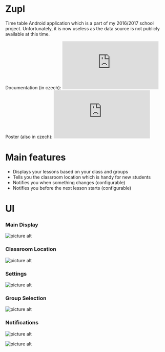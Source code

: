# Zupl
Time table Android application which is a part of my 2016/2017 school project. Unfortunately, it is now useless as the data source is not publicly available at this time.

Documentation (in czech): ![Documentation (in czech)](https://raw.githubusercontent.com/SheepooX/Zupl/master/1e_CERNY_ZUPL_DOKUMENTACE.pdf)
<br>Poster (also in czech): ![Poster (in czech)](https://raw.githubusercontent.com/SheepooX/Zupl/master/1e_CERNY_ZUPL_POSTER.pdf)

# Main features

* Displays your lessons based on your class and groups
* Tells you the classroom location which is handy for new students
* Notifies you when something changes (configurable)
* Notifies you before the next lesson starts (configurable)

# UI


### Main Display

![picture alt](https://raw.githubusercontent.com/SheepooX/Zupl/master/screenshots/changes_in_timetable.png)

### Classroom Location

![picture alt](https://raw.githubusercontent.com/SheepooX/Zupl/master/screenshots/classroom_location.png)

### Settings

![picture alt](https://raw.githubusercontent.com/SheepooX/Zupl/master/screenshots/settings.png)

### Group Selection

![picture alt](https://raw.githubusercontent.com/SheepooX/Zupl/master/screenshots/group_selection.png)

### Notifications

![picture alt](https://raw.githubusercontent.com/SheepooX/Zupl/master/screenshots/next_lesson_notification.png)

![picture alt](https://raw.githubusercontent.com/SheepooX/Zupl/master/screenshots/timetable_update.png)
